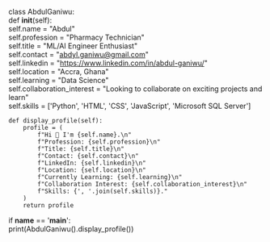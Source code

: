 class AbdulGaniwu:  
    def __init__(self):  
        self.name = "Abdul"  
        self.profession = "Pharmacy Technician"  
        self.title = "ML/AI Engineer Enthusiast"  
        self.contact = "abdyl.ganiwu@gmail.com"  
        self.linkedin = "https://www.linkedin.com/in/abdul-ganiwu/"  
        self.location = "Accra, Ghana"  
        self.learning = "Data Science"  
        self.collaboration_interest = "Looking to collaborate on exciting projects and learn"  
        self.skills = ['Python', 'HTML', 'CSS', 'JavaScript', 'Microsoft SQL Server']  

    def display_profile(self):  
        profile = (  
            f"Hi 👋 I'm {self.name}.\n"  
            f"Profession: {self.profession}\n"  
            f"Title: {self.title}\n"  
            f"Contact: {self.contact}\n"  
            f"LinkedIn: {self.linkedin}\n"  
            f"Location: {self.location}\n"  
            f"Currently Learning: {self.learning}\n"  
            f"Collaboration Interest: {self.collaboration_interest}\n"  
            f"Skills: {', '.join(self.skills)}."  
        )  
        return profile  

if __name__ == '__main__':  
    print(AbdulGaniwu().display_profile())










<!--
**AbdylGaniwu/AbdylGaniwu** is a ✨ _special_ ✨ repository because its `README.md` (this file) appears on your GitHub profile.

Here are some ideas to get you started:

- 🔭 I’m currently working on ...
- 🌱 I’m currently learning ...
- 👯 I’m looking to collaborate on ...
- 🤔 I’m looking for help with ...
- 💬 Ask me about ...
- 📫 How to reach me: ...
- 😄 Pronouns: ...
- ⚡ Fun fact: ...
-->
